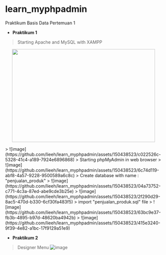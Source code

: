 # learn_myphpadmin
Praktikum Basis Data Pertemuan 1
- **Praktikum 1**
> Starting Apache and MySQL with XAMPP
<p align="center">
  <img width="460" height="300" src="[https://picsum.photos/460/300](https://github.com/lieeh/learn_myphpadmin/assets/150438523/c022526c-5328-41c4-a189-7924e6896868)">
</p>
> ![image](https://github.com/lieeh/learn_myphpadmin/assets/150438523/c022526c-5328-41c4-a189-7924e6896868)
> Starting phpMyAdmin in web browser
> ![image](https://github.com/lieeh/learn_myphpadmin/assets/150438523/6c74d119-abf8-4a57-9228-9500589a6c8c)
> Create database with name : "penjualan_produk"
> ![image](https://github.com/lieeh/learn_myphpadmin/assets/150438523/04a73752-c771-4c3a-87ed-abe9cde3b25e)
> ![image](https://github.com/lieeh/learn_myphpadmin/assets/150438523/2f290d29-8ac5-470d-b330-6cf30fa483f5)
> import "penjualan_produk.sql" file
> ![image](https://github.com/lieeh/learn_myphpadmin/assets/150438523/63bc9e37-fb3b-4895-b97d-48620ba4942b)
> ![image](https://github.com/lieeh/learn_myphpadmin/assets/150438523/415e3240-9f39-4e82-a1bc-17f9129a51e9)

- **Praktikum 2**
> Designer Menu
> ![image](https://github.com/lieeh/learn_myphpadmin/assets/150438523/9cc7d2f0-3085-4d65-a676-e0200d0c38be)
> 






